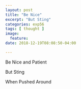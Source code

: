 ```yaml
---
layout: post
title: "Be Nice"
excerpt: "But Sting"
categories: exp56
tags: [ thought ]
image:
  feature:
date: 2018-12-19T08:08:50-04:00

---
```


Be Nice and Patient

But Sting

When Pushed Around
